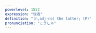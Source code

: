 ```yaml
---
powerlevel: 1552
expression: "後者"
definition: "(n,adj-no) the latter; (P)"
pronunciation: "こうしゃ"
---
```

